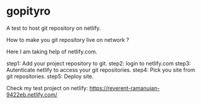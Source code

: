 # gopityro
A test to host git repository on netlify.

How to make you git repository live on network ?

Here I am taking help of netlify.com.

step1: Add your project repository to git.
step2: login to netlify.com
step3: Autenticate netlify to access your git repositories.
step4: Pick you site from git repositories.
step5: Deploy site.

Check my test project on netlify: https://reverent-ramanujan-9422eb.netlify.com/
